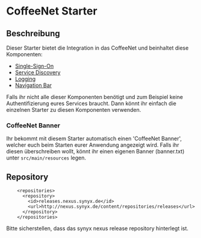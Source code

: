 # CoffeeNet Starter

## Beschreibung
Dieser Starter bietet die Integration in das CoffeeNet und beinhaltet diese Komponenten:
 * [Single-Sign-On](https://gitlab.synyx.de/coffeenet/coffeenet-starter-sso/blob/master/README.md)
 * [Service Discovery](https://gitlab.synyx.de/coffeenet/coffeenet-starter-discovery/blob/master/README.md)
 * [Logging](https://gitlab.synyx.de/coffeenet/coffeenet-starter-logging/blob/master/README.md)
 * [Navigation Bar](https://gitlab.synyx.de/coffeenet/coffeenet-navigation-bar/blob/master/README.md)

Falls ihr nicht alle dieser Komponenten benötigt und zum Beispiel keine Authentifizierung eures Services braucht.
Dann könnt ihr einfach die einzelnen Starter zu diesen Komponenten verwenden.

### CoffeeNet Banner
Ihr bekommt mit diesem Starter automatisch einen 'CoffeeNet Banner', welcher euch beim Starten eurer Anwendung angezeigt wird.
Falls ihr diesen überschreiben wollt, könnt ihr einen eigenen Banner (banner.txt) unter `src/main/resources` legen.

## Repository
        <repositories>
          <repository>
            <id>releases.nexus.synyx.de</id>
            <url>http://nexus.synyx.de/content/repositories/releases</url>
          </repository>
        </repositories>

Bitte sicherstellen, dass das synyx nexus release repository hinterlegt ist.